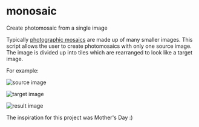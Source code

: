 # monosaic
Create photomosaic from a single image

Typically [photographic mosaics](https://en.wikipedia.org/wiki/Photographic_mosaic) are made up of many smaller images. This script allows the user to create photomosaics with only one source image. The image is divided up into tiles which are rearranged to look like a target image.

For example:

![source image](http://i.imgur.com/lgHzG8H.jpg "Source Image")

![target image](http://i.imgur.com/Dbz0FT1.jpg "Target Image")

![result image](http://i.imgur.com/DycONws.jpg "Result Image")

The inspiration for this project was Mother's Day :)



